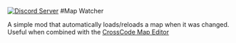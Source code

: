 [![Discord Server](https://img.shields.io/discord/382339402338402315.svg?label=Discord%20Server)](https://discord.gg/TFs6n5v)
#Map Watcher

A simple mod that automatically loads/reloads a map when it was changed.
Useful when combined with the [CrossCode Map Editor](https://github.com/CCDirectLink/crosscode-map-editor/)